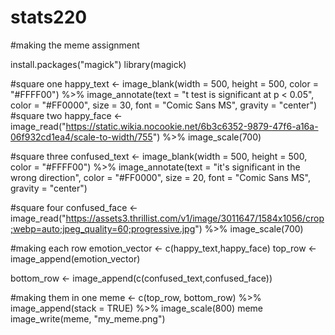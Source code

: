 # stats220

#making the meme assignment 

install.packages("magick")
library(magick)


#square one
happy_text <- image_blank(width = 500, height = 500, color = "#FFFF00") %>%
  image_annotate(text = "t test is significant at p < 0.05",
                 color = "#FF0000",
                 size = 30,
                 font =  "Comic Sans MS",
                 gravity = "center")
#square two
happy_face <- image_read("https://static.wikia.nocookie.net/6b3c6352-9879-47f6-a16a-06f932cd1ea4/scale-to-width/755") %>%
  image_scale(700)

#square three
confused_text <- image_blank(width = 500, height = 500, color = "#FFFF00") %>%
  image_annotate(text = "it's significant in the wrong direction",
                 color = "#FF0000",
                 size = 20,
                 font =  "Comic Sans MS",
                 gravity = "center")

#square four 
confused_face <- image_read("https://assets3.thrillist.com/v1/image/3011647/1584x1056/crop;webp=auto;jpeg_quality=60;progressive.jpg") %>%
  image_scale(700)

#making each row
emotion_vector <- c(happy_text,happy_face)
top_row <- image_append(emotion_vector)

bottom_row <- image_append(c(confused_text,confused_face))

#making them in one
meme <- c(top_row, bottom_row) %>%
  image_append(stack = TRUE) %>%
  image_scale(800)
meme
image_write(meme, "my_meme.png")

